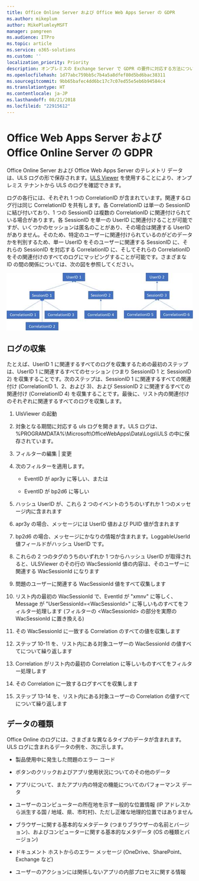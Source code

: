 ```yaml
---
title: Office Online Server および Office Web Apps Server の GDPR
ms.author: mikeplum
author: MikePlumleyMSFT
manager: pamgreen
ms.audience: ITPro
ms.topic: article
ms.service: o365-solutions
ms.custom: ''
localization_priority: Priority
description: オンプレミスの Exchange Server で GDPR の要件に対応する方法について説明します。
ms.openlocfilehash: 1d77abc759bb5c7b4a5a8dfef80d5bd6bac38311
ms.sourcegitcommit: 9bb65bafec4dd6bc17c7c07ed55e5eb6b94584c4
ms.translationtype: HT
ms.contentlocale: ja-JP
ms.lasthandoff: 08/21/2018
ms.locfileid: "22915612"
---
```

# <a name="gdpr-for-office-web-apps-server-and-office-online-server"></a>Office Web Apps Server および Office Online Server の GDPR

Office Online Server および Office Web Apps Server のテレメトリ データは、ULS ログの形で保存されます。[ULS Viewer](https://www.microsoft.com/en-us/download/details.aspx?id=44020) を使用することにより、オンプレミス テナントから ULS のログを確認できます。

ログの各行には、それぞれ 1 つの CorrelationID が含まれています。関連するログ行は同じ CorrelationID を共有します。各 CorrelationID は単一の SessionID に結び付いており、1 つの SessionID は複数の CorrelationID に関連付けられている場合があります。各 SessionID を単一の UserID に関連付けることが可能ですが、いくつかのセッションは匿名のことがあり、その場合は関連する UserID がありません。そのため、特定のユーザーに関連付けられているのがどのデータかを判別するため、単一 UserID をそのユーザーに関連する SessionID に、それらの SessionID を対応する CorrelationID に、そしてそれらの CorrelationID をその関連付けのすべてのログにマッピングすることが可能です。さまざまな ID の間の関係については、次の図を参照してください。

![](media/gdpr-for-office-online-server-image1.jpg)

## <a name="gathering-logs"></a>ログの収集

たとえば、UserID 1 に関連するすべてのログを収集するための最初のステップは、UserID 1 に関連するすべてのセッション (つまり SessionID 1 と SessionID 2) を収集することです。次のステップは、SessionID 1 に関連するすべての関連付け (CorrelationID 1、2、および 3)、および SessionID 2 に関連するすべての関連付け (CorrelationID 4) を収集することです。最後に、リスト内の関連付けのそれぞれに関連するすべてのログを収集します。

1.  UlsViewer の起動

2.  対象となる期間に対応する uls ログを開きます。ULS ログは、%PROGRAMDATA%\\Microsoft\\OfficeWebApps\\Data\\Logs\\ULS の中に保存されています。

3.  フィルターの編集 | 変更

4.  次のフィルターを適用します。

    -   EventID が apr3y に等しい、または

    -   EventID が bp2d6 に等しい

5.  ハッシュ UserID が、これら 2 つのイベントのうちのいずれか 1 つのメッセージ内に含まれます

6.  apr3y の場合、メッセージには UserID 値および PUID 値が含まれます

7.  bp2d6 の場合、メッセージにかなりの情報が含まれます。LoggableUserId 値フィールドがハッシュ UserID です。

8.  これらの 2 つのタグのうちのいずれか 1 つからハッシュ UserID が取得されると、ULSViewer のその行の WacSessionId 値の内容は、そのユーザーに関連する WacSessionId になります

9.  問題のユーザーに関連する WacSessionId 値をすべて収集します

10. リスト内の最初の WacSessionId で、EventId が "xmnv" に等しく、Message が "UserSessionId=\<WacSessionId\>" に等しいものすべてをフィルター処理します (フィルターの \<WacSessionId\> の部分を実際の WacSessionId に置き換える)

11. その WacSessionId に一致する Correlation のすべての値を収集します

12. ステップ 10-11 を、リスト内にある対象ユーザーの WacSessionId の値すべてについて繰り返します

13. Correlation がリスト内の最初の Correlation に等しいものすべてをフィルター処理します

14. その Correlation に一致するログすべてを収集します

15. ステップ 13-14 を、リスト内にある対象ユーザーの Correlation の値すべてについて繰り返します

## <a name="types-of-data"></a>データの種類

Office Online のログには、さまざまな異なるタイプのデータが含まれます。ULS ログに含まれるデータの例を、次に示します。

-   製品使用中に発生した問題のエラー コード

-   ボタンのクリックおよびアプリ使用状況についてのその他のデータ

-   アプリについて、またアプリ内の特定の機能についてのパフォーマンス データ

-   ユーザーのコンピューターの所在地を示す一般的な位置情報 (IP アドレスから派生する国 / 地域、県、市町村)、ただし正確な地理的位置ではありません

-   ブラウザーに関する基本的なメタデータ (つまりブラウザーの名前とバージョン)、およびコンピューターに関する基本的なメタデータ (OS の種類とバージョン)

-   ドキュメント ホストからのエラー メッセージ (OneDrive、SharePoint、Exchange など)

-   ユーザーのアクションには関係しないアプリの内部プロセスに関する情報
